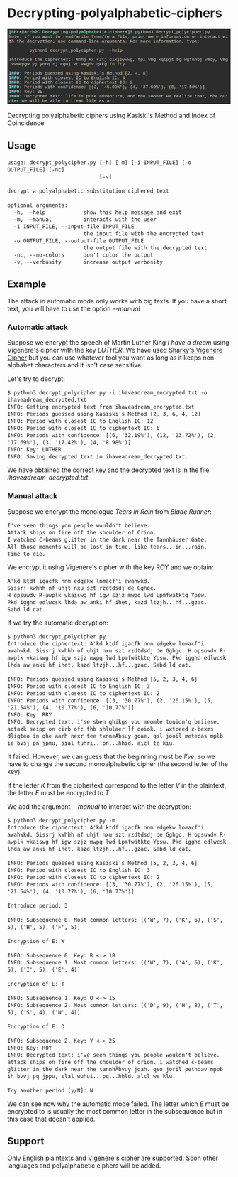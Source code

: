 # Decrypting-polyalphabetic-ciphers

![screenshot](https://raw.githubusercontent.com/ranea/Decrypting-polyalphabetic-ciphers/master/screenshot.png)

Decrypting polyalphabetic ciphers using Kasiski's Method and Index of Coincidence

## Usage

    usage: decrypt_polycipher.py [-h] [-m] [-i INPUT_FILE] [-o OUTPUT_FILE] [-nc]
                                 [-v]

    decrypt a polyalphabetic substitution ciphered text

    optional arguments:
      -h, --help            show this help message and exit
      -m, --manual          interacts with the user
      -i INPUT_FILE, --input-file INPUT_FILE
                            the input file with the encrypted text
      -o OUTPUT_FILE, --output-file OUTPUT_FILE
                            the output file with the decrypted text
      -nc, --no-colors      don't color the output
      -v, --verbosity       increase output verbosity

## Example

The attack in automatic mode only works with big texts.
If you have a short text, you will have to use the option *--manual*

### Automatic attack

Suppose we encrypt the speech of Martin Luther King *I have a dream*
using Vigenère's cipher with the key *LUTHER*.
We have used [Sharky's Vigenere Cipher](http://sharkysoft.com/vigenere/)
but you can use whatever tool you want as long as it keeps
non-alphabet characters and it isn't case sensitive.

Let's try to decrypt:

    $ python3 decrypt_polycipher.py -i ihaveadream_encrypted.txt -o ihaveadream_decrypted.txt
    INFO: Getting encrypted text from ihaveadream_encrypted.txt
    INFO: Periods guessed using Kasiski's Method [2, 3, 6, 4, 12]
    INFO: Period with closest IC to English IC: 12
    INFO: Period with closest IC to ciphertext IC: 6
    INFO: Periods with confidence: [(6, '32.19%'), (12, '23.72%'), (2, '17.69%'), (3, '17.42%'), (4, '8.98%')]
    INFO: Key: LUTHER
    INFO: Saving decrypted text in ihaveadream_decrypted.txt.

We have obtained the correct key and the decrypted text is in the file *ihaveadream_decrypted.txt*.

### Manual attack

Suppose we encrypt the monologue *Tears in Rain* from *Blade Runner*:

    I've seen things you people wouldn't believe.
    Attack ships on fire off the shoulder of Orion.
    I watched C-beams glitter in the dark near the Tannhäuser Gate.
    All those moments will be lost in time, like tears...in...rain.
    Time to die.

We encrypt it using Vigenère's cipher with the key ROY and we obtain:

    A'kd ktdf igacfk nnm edgekw lnmacf'i awahwkd.
    Sissrj kwhhh nf uhjt nxu szt rzdtdsdj de Gghgc.
    H opsuwdv R-awplk vkaiswg hf igw szjz mwpq lwd Lpmfwätktq Ypsw.
    Pkd igghd edlwcsk lhda aw anki hf ihet, kazd ltzjh...hf...gzac.
    Sabd ld cat.

If we try the automatic decryption:

    $ python3 decrypt_polycipher.py
    Introduce the ciphertext: A'kd ktdf igacfk nnm edgekw lnmacf'i awahwkd. Sissrj kwhhh nf uhjt nxu szt rzdtdsdj de Gghgc. H opsuwdv R-awplk vkaiswg hf igw szjz mwpq lwd Lpmfwätktq Ypsw. Pkd igghd edlwcsk lhda aw anki hf ihet, kazd ltzjh...hf...gzac. Sabd ld cat.

    INFO: Periods guessed using Kasiski's Method [5, 2, 3, 4, 6]
    INFO: Period with closest IC to English IC: 3
    INFO: Period with closest IC to ciphertext IC: 2
    INFO: Periods with confidence: [(3, '30.77%'), (2, '26.15%'), (5, '21.54%'), (4, '10.77%'), (6, '10.77%')]
    INFO: Key: RRY
    INFO: Decrypted text: i'se sben qhikgs vou meomle touidn'q beiiese. aqtazk seipp on cirb ofc thb shlulaer lf ooiok. i wxtceed z-bexms dliqteo in qhe aarh nexr tee txnneÄbsuy gqae. qsl jooil metedas mplb ie bvsj pn jpmu, sial tuhri...pn...hhid. aicl te kiu.

It failed. However, we can guess that the beginning must be *I've*, so we have to change the second
monoalphabetic cipher (the second letter of the key).

If the letter *K* from the ciphertext correspond to the letter *V* in the plaintext,
the letter *E* must be encrypted to *T*.

We add the argument *--manual* to interact with the decryption:

    $ python3 decrypt_polycipher.py -m
    Introduce the ciphertext: A'kd ktdf igacfk nnm edgekw lnmacf'i awahwkd. Sissrj kwhhh nf uhjt nxu szt rzdtdsdj de Gghgc. H opsuwdv R-awplk vkaiswg hf igw szjz mwpq lwd Lpmfwätktq Ypsw. Pkd igghd edlwcsk lhda aw anki hf ihet, kazd ltzjh...hf...gzac. Sabd ld cat.

    INFO: Periods guessed using Kasiski's Method [5, 2, 3, 4, 6]
    INFO: Period with closest IC to English IC: 3
    INFO: Period with closest IC to ciphertext IC: 2
    INFO: Periods with confidence: [(3, '30.77%'), (2, '26.15%'), (5, '21.54%'), (4, '10.77%'), (6, '10.77%')]

    Introduce period: 3

    INFO: Subsequence 0. Most common letters: [('W', 7), ('K', 6), ('S', 5), ('H', 5), ('F', 5)]

    Encryption of E: W

    INFO: Subsequence 0. Key: R <-> 18
    INFO: Subsequence 1. Most common letters: [('W', 7), ('A', 6), ('K', 5), ('I', 5), ('E', 4)]

    Encryption of E: T

    INFO: Subsequence 1. Key: O <-> 15
    INFO: Subsequence 2. Most common letters: [('D', 9), ('H', 8), ('T', 5), ('S', 4), ('N', 4)]

    Encryption of E: D

    INFO: Subsequence 2. Key: Y <-> 25
    INFO: Key: ROY
    INFO: Decrypted text: i've seen things you people wouldn't believe. attack ships on fire off the shoulder of orion. i watched c-beams glitter in the dark near the tannhÄbvuy jqah. qso joril pethdav mpob ih bvvj pq jppu, slal wuhui...pq...hhld. alcl we klu.

    Try another period [y/N]: N

We can see now why the automatic mode failed. The letter which *E* must be encrypted to is usually the most common letter in the subsequence but in this case that doesn't applied.

## Support

Only English plaintexts and Vigenère's cipher are supported.
Soon other languages and polyalphabetic ciphers will be added.
